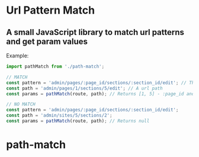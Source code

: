 # Url Pattern Match

## A small JavaScript library to match url patterns and get param values

Example:
```javascript
import pathMatch from './path-match';

// MATCH
const pattern = 'admin/pages/:page_id/sections/:section_id/edit'; // The pattern to compare against, ":page_id" and ":section_id" are route params
const path = 'admin/pages/1/sections/5/edit'; // A url path
const params = pathMatch(route, path); // Returns [1, 5] - :page_id and :section_id from the path

// NO MATCH
const pattern = 'admin/pages/:page_id/sections/:section_id/edit';
const path = 'admin/sites/5/sections/2';
const params = pathMatch(route, path); // Returns null

```
# path-match
